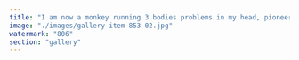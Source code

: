 ```yaml
---
title: "I am now a monkey running 3 bodies problems in my head, pioneering my own way and legacy"
image: "./images/gallery-item-853-02.jpg"
watermark: "806"
section: "gallery"
---
```

